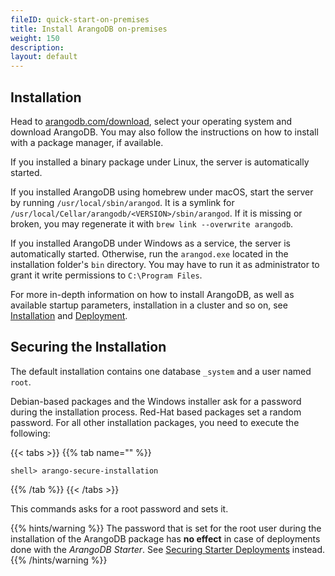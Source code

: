 ```yaml
---
fileID: quick-start-on-premises
title: Install ArangoDB on-premises
weight: 150
description: 
layout: default
---
```

<!-- TODO: title? distinguish between local and on-premises server deployments? -->

## Installation

Head to [arangodb.com/download](https://www.arangodb.com/download/),
select your operating system and download ArangoDB. You may also follow
the instructions on how to install with a package manager, if available.

If you installed a binary package under Linux, the server is
automatically started.

If you installed ArangoDB using homebrew under macOS, start the
server by running `/usr/local/sbin/arangod`. It is a symlink for
`/usr/local/Cellar/arangodb/<VERSION>/sbin/arangod`. If it is missing or broken,
you may regenerate it with `brew link --overwrite arangodb`.

If you installed ArangoDB under Windows as a service, the server is
automatically started. Otherwise, run the `arangod.exe` located in the
installation folder's `bin` directory. You may have to run it as administrator
to grant it write permissions to `C:\Program Files`.

For more in-depth information on how to install ArangoDB, as well as available
startup parameters, installation in a cluster and so on, see
[Installation](../installation/) and
[Deployment](../deployment/).

<!--
The web interface will become available shortly after you started `arangod`.

By default, authentication is enabled. The default user is `root`.
Depending on the installation method used, the installation process either
prompted for the root password or the default root password is empty
(see [Securing the installation](.#securing-the-installation)).

![Web Interface Login Form](/images/loginView.png)

Next you will be asked which database to use. Every server instance comes with
a `_system` database. Select this database to continue.

![select database](/images/selectDBView.png)

You should then be presented the dashboard with server statistics like this:

![Web Interface Dashboard Request Statistics](/images/dashboardView.png)

For a more detailed description of the interface, see [Web Interface](../programs-tools/web-interface/).
-->

## Securing the Installation

The default installation contains one database `_system` and a user
named `root`.

Debian-based packages and the Windows installer ask for a
password during the installation process. Red-Hat based packages
set a random password. For all other installation packages, you need to
execute the following:

{{< tabs >}}
{{% tab name="" %}}
```
shell> arango-secure-installation
```
{{% /tab %}}
{{< /tabs >}}

This commands asks for a root password and sets it.


{{% hints/warning %}}
  The password that is set for the root user during the installation of the ArangoDB
package has **no effect** in case of deployments done with the _ArangoDB Starter_.
See [Securing Starter Deployments](../security/security-starter) instead.
{{% /hints/warning %}}

<!-- NOT ON-PREMISES SPECIFIC!


ArangoDB allows to restrict access to databases to certain users. All
users of the system database are considered administrators. During
installation a default user *root* is created, which has access to
all databases.

You should create a database for your application together with a
user that has access rights to this database. See
[Managing Users](../administration/user-management/).

Use the *arangosh* to create a new database and user.

{{< tabs >}}
{{% tab name="js" %}}
```js
arangosh> db._createDatabase("example");
arangosh> var users = require("@arangodb/users");
arangosh> users.save("root@example", "password");
arangosh> users.grantDatabase("root@example", "example");
```
{{% /tab %}}
{{< /tabs >}}

You can now connect to the new database using the user
*root@example*.

{{< tabs >}}
{{% tab name="" %}}
```
shell> arangosh --server.username "root@example" --server.database example
```
{{% /tab %}}
{{< /tabs >}}
-->
